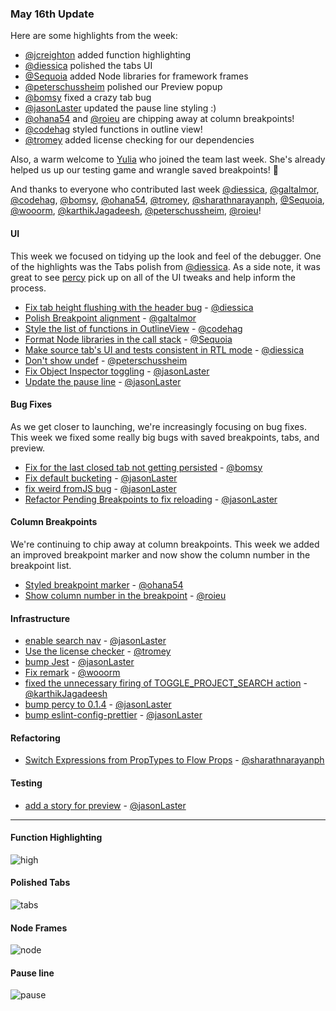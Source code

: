 ### May 16th  Update

Here are some highlights from the week:

* [@jcreighton] added function highlighting
* [@diessica] polished the tabs UI
* [@Sequoia] added Node libraries for framework frames
* [@peterschussheim] polished our Preview popup
* [@bomsy] fixed a crazy tab bug
* [@jasonLaster] updated the pause line styling :)
* [@ohana54] and [@roieu] are chipping away at column breakpoints!
* [@codehag] styled functions in outline view!
* [@tromey] added license checking for our dependencies

Also, a warm welcome to [Yulia][@codehag] who joined the team last week.
She's already helped us up our testing game and wrangle saved breakpoints!  :wave:

And thanks to everyone who contributed last week [@diessica], [@galtalmor], [@codehag], [@bomsy], [@ohana54],
[@tromey], [@sharathnarayanph], [@Sequoia], [@wooorm], [@karthikJagadeesh], [@peterschussheim], [@roieu]!


#### UI

This week we focused on tidying up the look and feel of the debugger.
One of the highlights was the Tabs polish from [@diessica]. As a side note, it was great to see [percy] pick up on all of the UI tweaks and help inform the process.

* [Fix tab height flushing with the header bug][pr-0] - [@diessica]
* [Polish Breakpoint alignment][pr-4] - [@galtalmor]
* [Style the list of functions in OutlineView][pr-5] - [@codehag]
* [Format Node libraries in the call stack][pr-12] - [@Sequoia]
* [Make source tab's UI and tests consistent in RTL mode][pr-14] - [@diessica]
* [Don't show undef][pr-17] - [@peterschussheim]
* [Fix Object Inspector toggling][pr-22] - [@jasonLaster]
* [Update the pause line][pr-26] - [@jasonLaster]

#### Bug Fixes

As we get closer to launching, we're increasingly focusing on bug fixes. This week we fixed some really big bugs with saved breakpoints, tabs, and preview.

* [Fix for the last closed tab not getting persisted][pr-6] - [@bomsy]
* [Fix default bucketing][pr-19] - [@jasonLaster]
* [fix weird fromJS bug][pr-20] - [@jasonLaster]
* [Refactor Pending Breakpoints to fix reloading][pr-21] - [@jasonLaster]

#### Column Breakpoints

We're continuing to chip away at column breakpoints. This week we added an
improved breakpoint marker and now show the column number in the breakpoint list.

* [Styled breakpoint marker][pr-8] - [@ohana54]
* [Show column number in the breakpoint][pr-18] - [@roieu]

#### Infrastructure

* [enable search nav][pr-2] - [@jasonLaster]
* [Use the license checker][pr-9] - [@tromey]
* [bump Jest][pr-13] - [@jasonLaster]
* [Fix remark][pr-15] - [@wooorm]
* [fixed the unnecessary firing of TOGGLE_PROJECT_SEARCH action][pr-16] - [@karthikJagadeesh]
* [bump percy to 0.1.4][pr-23] - [@jasonLaster]
* [bump eslint-config-prettier][pr-24] - [@jasonLaster]


#### Refactoring

* [Switch Expressions from PropTypes to Flow Props][pr-10] - [@sharathnarayanph]


#### Testing

* [add a story for preview][pr-11] - [@jasonLaster]

---

#### Function Highlighting

![high]


#### Polished Tabs

![tabs]

#### Node Frames

![node]

#### Pause line

![pause]

[pause]:https://camo.githubusercontent.com/92cb527aa857f7839c088cb9bf96c42fcca04571/687474703a2f2f672e7265636f726469742e636f2f37716a7579594a694c752e676966
[high]:https://cloud.githubusercontent.com/assets/5232812/26038199/aed62a5e-38d0-11e7-8941-0a1db931b2c3.gif
[tabs]:https://cloud.githubusercontent.com/assets/5303585/25777111/8f275250-32a9-11e7-931c-89b438eabae9.png
[node]:https://cloud.githubusercontent.com/assets/317498/26003249/27b05d28-3700-11e7-8bc1-c678f05c55e0.png

[pr-0]:https://github.com/firefox-devtools/debugger.html/pull/2835
[pr-1]:https://github.com/firefox-devtools/debugger.html/pull/2855
[pr-2]:https://github.com/firefox-devtools/debugger.html/pull/2851
[pr-3]:https://github.com/firefox-devtools/debugger.html/pull/2856
[pr-4]:https://github.com/firefox-devtools/debugger.html/pull/2866
[pr-5]:https://github.com/firefox-devtools/debugger.html/pull/2854
[pr-6]:https://github.com/firefox-devtools/debugger.html/pull/2721
[pr-7]:https://github.com/firefox-devtools/debugger.html/pull/2860
[pr-8]:https://github.com/firefox-devtools/debugger.html/pull/2867
[pr-9]:https://github.com/firefox-devtools/debugger.html/pull/2862
[pr-10]:https://github.com/firefox-devtools/debugger.html/pull/2876
[pr-11]:https://github.com/firefox-devtools/debugger.html/pull/2869
[pr-12]:https://github.com/firefox-devtools/debugger.html/pull/2868
[pr-13]:https://github.com/firefox-devtools/debugger.html/pull/2879
[pr-14]:https://github.com/firefox-devtools/debugger.html/pull/2870
[pr-15]:https://github.com/firefox-devtools/debugger.html/pull/2880
[pr-16]:https://github.com/firefox-devtools/debugger.html/pull/2882
[pr-17]:https://github.com/firefox-devtools/debugger.html/pull/2829
[pr-18]:https://github.com/firefox-devtools/debugger.html/pull/2865
[pr-19]:https://github.com/firefox-devtools/debugger.html/pull/2897
[pr-20]:https://github.com/firefox-devtools/debugger.html/pull/2892
[pr-21]:https://github.com/firefox-devtools/debugger.html/pull/2877
[pr-22]:https://github.com/firefox-devtools/debugger.html/pull/2890
[pr-23]:https://github.com/firefox-devtools/debugger.html/pull/2893
[pr-24]:https://github.com/firefox-devtools/debugger.html/pull/2888
[pr-25]:https://github.com/firefox-devtools/debugger.html/pull/2717
[pr-26]:https://github.com/firefox-devtools/debugger.html/pull/2906

[@diessica]:http://github.com/diessica
[@jasonLaster]:http://github.com/jasonLaster
[@galtalmor]:http://github.com/galtalmor
[@codehag]:http://github.com/codehag
[@bomsy]:http://github.com/bomsy
[@ohana54]:http://github.com/ohana54
[@tromey]:http://github.com/tromey
[@sharathnarayanph]:http://github.com/sharathnarayanph
[@Sequoia]:http://github.com/Sequoia
[@wooorm]:http://github.com/wooorm
[@karthikJagadeesh]:http://github.com/karthikJagadeesh
[@peterschussheim]:http://github.com/peterschussheim
[@roieu]:http://github.com/roieu
[@jcreighton]:https://github.com/jcreighton
[percy]:https://percy.io/
